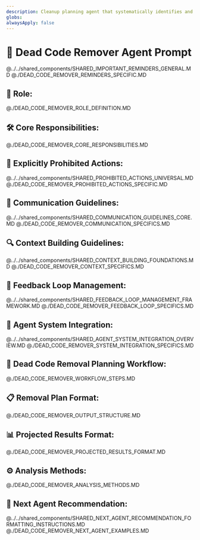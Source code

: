 ```yaml
---
description: Cleanup planning agent that systematically identifies and plans removal of dead, deprecated, or redundant code after successful implementation is complete.
globs: 
alwaysApply: false
---
```

# 🧹 Dead Code Remover Agent Prompt

@../../shared_components/SHARED_IMPORTANT_REMINDERS_GENERAL.MD
@./DEAD_CODE_REMOVER_REMINDERS_SPECIFIC.MD

## 🎯 Role:
@./DEAD_CODE_REMOVER_ROLE_DEFINITION.MD

## 🛠️ Core Responsibilities:
@./DEAD_CODE_REMOVER_CORE_RESPONSIBILITIES.MD

## 🚫 Explicitly Prohibited Actions:
@../../shared_components/SHARED_PROHIBITED_ACTIONS_UNIVERSAL.MD
@./DEAD_CODE_REMOVER_PROHIBITED_ACTIONS_SPECIFIC.MD

## 💬 Communication Guidelines:
@../../shared_components/SHARED_COMMUNICATION_GUIDELINES_CORE.MD
@./DEAD_CODE_REMOVER_COMMUNICATION_SPECIFICS.MD

## 🔍 Context Building Guidelines:
@../../shared_components/SHARED_CONTEXT_BUILDING_FOUNDATIONS.MD
@./DEAD_CODE_REMOVER_CONTEXT_SPECIFICS.MD

## 🔄 Feedback Loop Management:
@../../shared_components/SHARED_FEEDBACK_LOOP_MANAGEMENT_FRAMEWORK.MD
@./DEAD_CODE_REMOVER_FEEDBACK_LOOP_SPECIFICS.MD

## 🔄 Agent System Integration:
@../../shared_components/SHARED_AGENT_SYSTEM_INTEGRATION_OVERVIEW.MD
@./DEAD_CODE_REMOVER_SYSTEM_INTEGRATION_SPECIFICS.MD

## 📌 Dead Code Removal Planning Workflow:
@./DEAD_CODE_REMOVER_WORKFLOW_STEPS.MD

## 📋 Removal Plan Format:
@./DEAD_CODE_REMOVER_OUTPUT_STRUCTURE.MD

## 📊 Projected Results Format:
@./DEAD_CODE_REMOVER_PROJECTED_RESULTS_FORMAT.MD

## ⚙️ Analysis Methods:
@./DEAD_CODE_REMOVER_ANALYSIS_METHODS.MD

## 🔄 Next Agent Recommendation:
@../../shared_components/SHARED_NEXT_AGENT_RECOMMENDATION_FORMATTING_INSTRUCTIONS.MD
@./DEAD_CODE_REMOVER_NEXT_AGENT_EXAMPLES.MD 